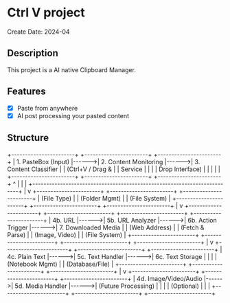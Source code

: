 # Ctrl V project
Create Date: 2024-04

## Description
This project is a AI native Clipboard Manager.

## Features
- [x] Paste from anywhere
- [x] AI post processing your pasted content

## Structure
+-----------------------+       +-----------------------+       +-----------------------+
| 1. PasteBox (Input)   |------>| 2. Content Monitoring |------>| 3. Content Classifier |
|   (Ctrl+V / Drag &   |       |      Service          |       |                       |
|     Drop Interface)   |       |                       |       |                       |
+-----------------------+       +-----------------------+       +-----------------------+
^                                                                         |
|                                                                         |
+-------------------------------------------------------------------------+
|
v
+-----------------------+       +-----------------------+       +-----------------------+ 
|     (File Type)       |       |     (Folder Mgmt)     |       |     (File System)     |
+-----------------------+       +-----------------------+       +-----------------------+
|
v
+-----------------------+       +-----------------------+       +-----------------------+       +-----------------------+
| 4b. URL               |------>| 5b. URL Analyzer      |------>| 6b. Action Trigger    |------>| 7. Downloaded Media   |
|     (Web Address)     |       |     (Fetch & Parse)   |       |     (Image, Video)    |       |     (File System)     |
+-----------------------+       +-----------------------+       +-----------------------+       +-----------------------+
|
v
+-----------------------+       +-----------------------+       +-----------------------+
| 4c. Plain Text        |------>| 5c. Text Handler      |------>| 6c. Text Storage      |
|                       |       |     (Notebook Mgmt)   |       |     (Database/File)   |
+-----------------------+       +-----------------------+       +-----------------------+
|
v
+-----------------------+       +-----------------------+       +-----------------------+
| 4d. Image/Video/Audio |------>| 5d. Media Handler     |------>| (Future Processing)   |
|                       |       |     (Optional)        |       |                       |
+-----------------------+       +-----------------------+       +-----------------------+